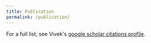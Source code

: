```yaml
---
title: Publication
permalink: /publication/
---
```


For a full list, see Vivek's [google scholar citations profile](https://scholar.google.co.in/citations?user=Bs5H0S4AAAAJ&hl=en).
